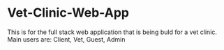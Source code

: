 # Vet-Clinic-Web-App
This is for the full stack web application that is being buld for a vet clinic. Main users are: Client, Vet, Guest, Admin

